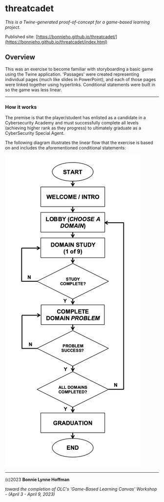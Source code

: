 # threatcadet 
*This is a Twine-generated proof-of-concept for a game-based learning project.*

Published site: [https://bonnieho.github.io/threatcadet/](https://bonnieho.github.io/threatcadet/index.html)

## Overview

This was an exercise to become familiar with storyboarding a basic game using the Twine application. 'Passages' were created representing individual pages (much like slides in PowerPoint), and each of those pages were linked together using hyperlinks. Conditional statements were built in so the game was less linear.



- - - 


### How it works

The premise is that the player/student has enlisted as a candidate in a Cybersecurity Academy and must successfully complete all levels (achieving higher rank as they progress) to ultimately graduate as a CyberSecurity Special Agent.

The following diagram illustrates the linear flow that the exercise is based on and includes the aforementioned conditional statements:

![threatcadet_flow](images/threatcadet_flow.png)


- - - 


(c)2023 __Bonnie Lynne Hoffman__ 

*toward the completion of OLC's 'Game-Based Learning Canvas' Workshop - (April 3 - April 9, 2023)*
